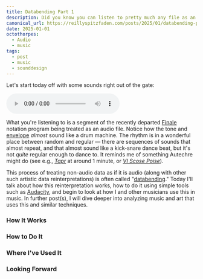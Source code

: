 ```yaml
---
title: Databending Part 1
description: Did you know you can listen to pretty much any file as an audio file? In this post I'll explain how it works, and in the next, I'll go into more depth about composing with these sounds.
canonical_url: https://reillyspitzfaden.com/posts/2025/01/databending-part-1
date: 2025-01-01
octothorpes:
  - Audio
  - music
tags:
  - post
  - music
  - sounddesign
---
```


Let's start today off with some sounds right out of the gate:

<audio controls>
  <source src="/media/blog/2025/01/Finale.7_23.mp3" type="audio/mp3">
</audio>

What you're listening to is a segment of the recently departed [Finale](https://en.wikipedia.org/wiki/Finale_(scorewriter)) notation program being treated as an audio file. Notice how the tone and [envelope](https://en.wikipedia.org/wiki/Envelope_(music)) *almost* sound like a drum machine. The rhythm is in a wonderful place between random and regular — there are sequences of sounds that almost repeat, and that almost sound like a kick-snare dance beat, but it's not *quite* regular enough to dance to. It reminds me of something Autechre might do (see e.g., <cite>[Tapr](https://autechre.bandcamp.com/track/tapr)</cite> at around 1 minute, or <cite>[VI Scose Poise](https://autechre.bandcamp.com/track/vi-scose-poise)</cite>).

This process of treating non-audio data as if it is audio (along with other such artistic data reinterpretations) is often called "[databending](https://en.wikipedia.org/wiki/Databending)." Today I'll talk about how this reinterpretation works, how to do it using simple tools such as [Audacity](https://www.audacityteam.org/), and begin to look at how I and other musicians use this in music. In further post(s), I will dive deeper into analyzing music and art that uses this and similar techniques.

### How It Works



### How to Do It



### Where I've Used It


### Looking Forward